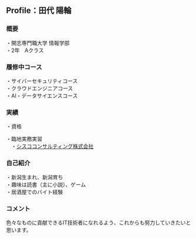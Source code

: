 ## Profile：田代 陽輪

### 概要

・開志専門職大学 情報学部<br>
・2年　Aクラス

### 履修中コース

・サイバーセキュリティコース<br>
・クラウドエンジニアコース<br>
・AI・データサイエンスコース

### 実績

・資格<br>

・臨地実務実習<br>
　・<a href="https://www.sisco-consulting.co.jp/">シスココンサルティング株式会社</a>

### 自己紹介

・新潟生まれ、新潟育ち<br>
・趣味は読書（主に小説）、ゲーム<br>
・居酒屋でのバイト経験<br>

### コメント

色々なものに貢献できるIT技術者になれるよう、これからも努力していきたいと思います。
